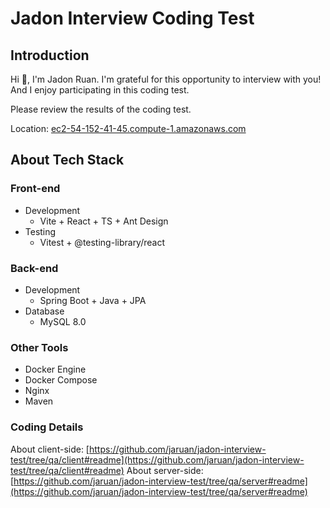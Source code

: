 # Jadon Interview Coding Test

## Introduction

Hi 👋, I'm Jadon Ruan. I'm grateful for this opportunity to interview with you! And I enjoy participating in this coding test.

Please review the results of the coding test.

Location: [ec2-54-152-41-45.compute-1.amazonaws.com](http://ec2-54-152-41-45.compute-1.amazonaws.com)

## About Tech Stack

### Front-end

- Development
  - Vite + React + TS + Ant Design
- Testing
  - Vitest + @testing-library/react

### Back-end

- Development
  - Spring Boot + Java + JPA
- Database
  - MySQL 8.0

### Other Tools 

- Docker Engine
- Docker Compose
- Nginx
- Maven

### Coding Details
About client-side: [https://github.com/jaruan/jadon-interview-test/tree/qa/client#readme](https://github.com/jaruan/jadon-interview-test/tree/qa/client#readme)
About server-side: [https://github.com/jaruan/jadon-interview-test/tree/qa/server#readme](https://github.com/jaruan/jadon-interview-test/tree/qa/server#readme)

